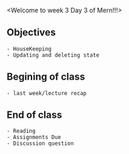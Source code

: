 <Welcome to week 3 Day 3 of Mern!!!>

## Objectives
    - HouseKeeping
    - Updating and deleting state

## Begining of class
    - last week/lecture recap

## End of class
    - Reading
    - Assignments Due
    - Discussion question

